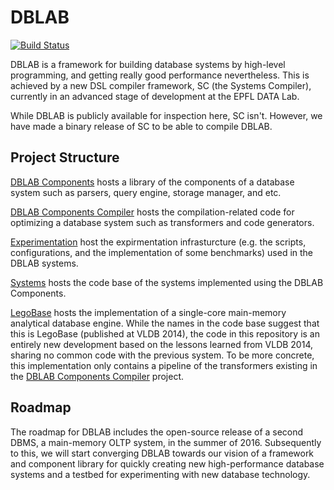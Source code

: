 DBLAB
======
[![Build Status](https://travis-ci.org/epfldata/dblab.svg)](https://travis-ci.org/epfldata/dblab)

DBLAB is a framework for building database systems by high-level programming, 
and getting really good performance nevertheless. This is achieved by a new DSL
compiler framework, SC (the Systems Compiler), currently in an advanced
stage of development at the EPFL DATA Lab.

While DBLAB is publicly available for inspection here, SC isn't.
However, we have made a binary release of SC to be able to compile DBLAB.

Project Structure
-----------------
[DBLAB Components](components)
hosts a library of the components of a database system such as parsers, query engine, storage manager, and etc.

[DBLAB Components Compiler](components-compiler)
hosts the compilation-related code for optimizing a database system such as transformers and 
code generators.

[Experimentation](experimentation)
host the expirmentation infrasturcture (e.g. the scripts, configurations, and the implementation of some benchmarks) used in the DBLAB systems.

[Systems](systems)
hosts the code base of the systems implemented using the DBLAB Components.

[LegoBase](systems/legobase) 
hosts the implementation of a single-core main-memory 
analytical database engine. While the names in the code base suggest that
this is LegoBase (published at VLDB 2014), the code in this repository 
is an entirely new development based on the lessons learned from VLDB 2014,
sharing no common code with the previous system. To be more concrete,
this implementation only contains a pipeline of the transformers 
existing in the [DBLAB Components Compiler](components-compiler) project.


Roadmap
-------

The roadmap for DBLAB includes the open-source release of a second DBMS, a 
main-memory OLTP system, in the summer of 2016. Subsequently to this, we will
start converging DBLAB towards our vision of a framework and component library
for quickly creating new high-performance database systems and a testbed for
experimenting with new database technology.
